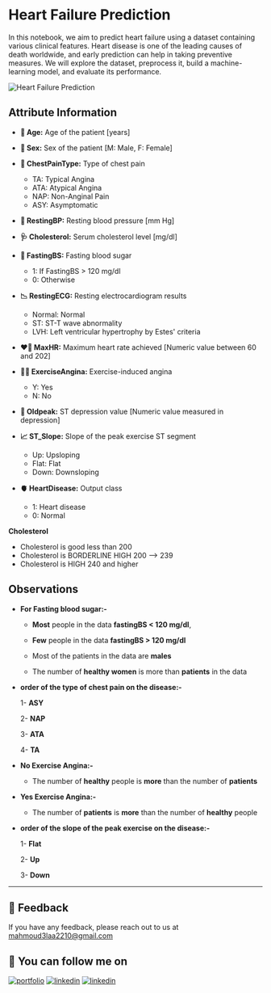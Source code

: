 # Heart Failure Prediction

In this notebook, we aim to predict heart failure using a dataset containing various clinical features. Heart disease is one of the leading causes of death worldwide, and early prediction can help in taking preventive measures. We will explore the dataset, preprocess it, build a machine-learning model, and evaluate its performance.

![Heart Failure Prediction](https://media.licdn.com/dms/image/C4D12AQG6uYy-OXdhVg/article-cover_image-shrink_600_2000/0/1573170080567?e=2147483647&v=beta&t=evLlzd_oOwrJKeBkQAXGPiJNAPeW4CxvI3MUBIaAe6A)


## Attribute Information

- **👤 Age:** Age of the patient [years]

- **🔘 Sex:** Sex of the patient [M: Male, F: Female]

- **💓 ChestPainType:** Type of chest pain

  - TA: Typical Angina
  - ATA: Atypical Angina
  - NAP: Non-Anginal Pain
  - ASY: Asymptomatic

- **💉 RestingBP:** Resting blood pressure [mm Hg]

- **🩺 Cholesterol:** Serum cholesterol level [mg/dl]

- **🍬 FastingBS:** Fasting blood sugar

  - 1: If FastingBS > 120 mg/dl
  - 0: Otherwise

- **📉 RestingECG:** Resting electrocardiogram results

  - Normal: Normal
  - ST: ST-T wave abnormality
  - LVH: Left ventricular hypertrophy by Estes' criteria

- **❤️‍🔥 MaxHR:** Maximum heart rate achieved [Numeric value between 60 and 202]

- **🚴‍♂️ ExerciseAngina:** Exercise-induced angina

  - Y: Yes
  - N: No

- **📏 Oldpeak:** ST depression value [Numeric value measured in depression]

- **📈 ST_Slope:** Slope of the peak exercise ST segment

  - Up: Upsloping
  - Flat: Flat
  - Down: Downsloping

- **🫀 HeartDisease:** Output class
  - 1: Heart disease
  - 0: Normal

**Cholesterol**

- Cholesterol is good less than 200
- Cholesterol is BORDERLINE HIGH 200 --> 239
- Cholesterol is HIGH 240 and higher

## Observations

- **For Fasting blood sugar:-**

  - **Most** people in the data **fastingBS < 120 mg/dl**,
  - **Few** people in the data **fastingBS > 120 mg/dl**

  - Most of the patients in the data are **males**
  - The number of **healthy women** is more than **patients** in the data

- **order of the type of chest pain on the disease:-**

  1- **ASY**

  2- **NAP**

  3- **ATA**

  4- **TA**

- **No Exercise Angina:-**
  - The number of **healthy** people is **more** than the number of **patients**
- **Yes Exercise Angina:-**

  - The number of **patients** is **more** than the number of **healthy** people

- **order of the slope of the peak exercise on the disease:-**

  1- **Flat**

  2- **Up**

  3- **Down**

---


## 📣 Feedback


If you have any feedback, please reach out to us at mahmoud3laa2210@gmail.com

## 🔗 You can follow me on

[![portfolio](https://img.shields.io/badge/GitHub-100000?style=for-the-badge&logo=github&logoColor=white)](https://github.com/MahmoudAlaa22)
[![linkedin](https://img.shields.io/badge/linkedin-0A66C2?style=for-the-badge&logo=linkedin&logoColor=white)](https://www.linkedin.com/in/mahmoudalaa2210/)
[![linkedin](https://img.shields.io/badge/Kaggle-20BEFF?style=for-the-badge&logo=Kaggle&logoColor=white)](https://www.kaggle.com/mahmoudalaa22210)
